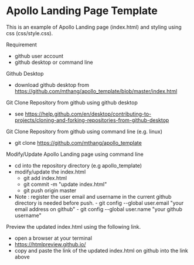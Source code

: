 # Apollo Landing Page Template

This is an example of Apollo Landing page (index.html) and styling using css (css/style.css). 

Requirement
* github user account
* github desktop or command line

Github Desktop
* download github desktop from https://github.com/mthang/apollo_template/blob/master/index.html

Git Clone Repository from github using github desktop 
* see https://help.github.com/en/desktop/contributing-to-projects/cloning-and-forking-repositories-from-github-desktop

Git Clone Repository from github using command line (e.g. linux)
* git clone https://github.com/mthang/apollo_template

Modify/Update Apollo Landing page using command line
* cd into the repository directory (e.g apollo_template)
* modify/update the index.html
  - git add index.html
  - git commit -m "update index.html"
  - git push origin master
* Note : register the user email and username in the current github directory is needed before push.
        - git config --global user.email "your email address on github"
        - git config --global user.name "your github username"


Preview the updated index.html using the following link.
* open a browser at your terminal
* https://htmlpreview.github.io/
* copy and paste the link of the updated index.html on github into the link above
